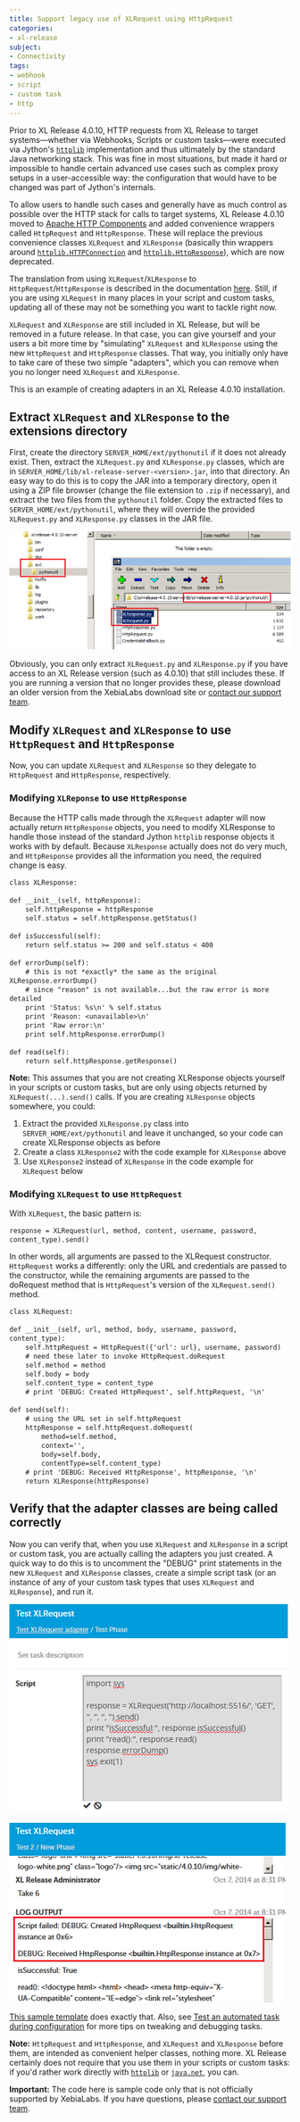 ```yaml
---
title: Support legacy use of XLRequest using HttpRequest
categories:
- xl-release
subject:
- Connectivity
tags:
- webhook
- script
- custom task
- http
---
```


Prior to XL Release 4.0.10, HTTP requests from XL Release to target systems—whether via Webhooks, Scripts or custom tasks—were executed via Jython's [`httplib`](http://www.jython.org/docs/library/httplib.html) implementation and thus ultimately by the standard Java networking stack. This was fine in most situations, but made it hard or impossible to handle certain advanced use cases such as complex proxy setups in a user-accessible way: the configuration that would have to be changed was part of Jython's internals.

To allow users to handle such cases and generally have as much control as possible over the HTTP stack for calls to target systems, XL Release 4.0.10 moved to [Apache HTTP Components](https://hc.apache.org/) and added convenience wrappers called `HttpRequest` and `HttpResponse`. These will replace the previous convenience classes `XLRequest` and `XLResponse` (basically thin wrappers around [`httplib.HTTPConnection`](http://www.jython.org/docs/library/httplib.html#httpconnection-objects) and [`httplib.HttpResponse`](http://www.jython.org/docs/library/httplib.html#httpconnection-objects)), which are now deprecated.

The translation from using `XLRequest`/`XLResponse` to `HttpRequest`/`HttpResponse` is described in the documentation [here](/xl-release/4.5.x/upgrademanual.html#updating-calls-to-xlrequest). Still, if you are using `XLRequest` in many places in your script and custom tasks, updating all of these may not be something you want to tackle right now.

`XLRequest` and `XLResponse` are still included in XL Release, but will be removed in a future release. In that case, you can give yourself and your users a bit more time by "simulating" `XLRequest` and `XLResponse` using the new `HttpRequest` and `HttpResponse` classes. That way, you initially only have to take care of these two simple "adapters", which you can remove when you no longer need `XLRequest` and `XLResponse`.

This is an example of creating adapters in an XL Release 4.0.10 installation.

## Extract `XLRequest` and `XLResponse` to the extensions directory

First, create the directory `SERVER_HOME/ext/pythonutil` if it does not already exist. Then, extract the `XLRequest.py` and `XLResponse.py` classes, which are in `SERVER_HOME/lib/xl-release-server-<version>.jar`, into that directory. An easy way to do this is to copy the JAR into a temporary directory, open it using a ZIP file browser (change the file extension to `.zip` if necessary), and extract the two files from the `pythonutil` folder. Copy the extracted files to `SERVER_HOME/ext/pythonutil`, where they will override the provided `XLRequest.py` and `XLResponse.py` classes in the JAR file.

![Extract XLRequest.py and XLResponse.py](../images/extract-xlreq-xlresp.png)

Obviously, you can only extract `XLRequest.py` and `XLResponse.py` if you have access to an XL Release version (such as 4.0.10) that still includes these. If you are running a version that no longer provides these, please download an older version from the XebiaLabs download site or [contact our support team](https://support.xebialabs.com/).

## Modify `XLRequest` and `XLResponse` to use `HttpRequest` and `HttpResponse`

Now, you can update `XLRequest` and `XLResponse` so they delegate to `HttpRequest` and `HttpResponse`, respectively.

### Modifying `XLReponse` to use `HttpResponse`

Because the HTTP calls made through the `XLRequest` adapter will now actually return `HttpResponse` objects, you need to modify XLResponse to handle those instead of the standard Jython `httplib` response objects it works with by default. Because `XLResponse` actually does not do very much, and `HttpResponse` provides all the information you need, the required change is easy.

    class XLResponse:

    def __init__(self, httpResponse):
        self.httpResponse = httpResponse
        self.status = self.httpResponse.getStatus()

    def isSuccessful(self):
        return self.status >= 200 and self.status < 400

    def errorDump(self):
        # this is not *exactly* the same as the original XLResponse.errorDump()
        # since "reason" is not available...but the raw error is more detailed
        print 'Status: %s\n' % self.status
        print 'Reason: <unavailable>\n'
        print 'Raw error:\n'
        print self.httpResponse.errorDump()

    def read(self):
        return self.httpResponse.getResponse()

**Note:** This assumes that you are not creating XLResponse objects yourself in your scripts or custom tasks, but are only using objects returned by `XLRequest(...).send()` calls. If you are creating `XLResponse` objects somewhere, you could:

1. Extract the provided `XLResponse.py` class into `SERVER_HOME/ext/pythonutil` and leave it unchanged, so your code can create XLResponse objects as before
1. Create a class `XLResponse2` with the code example for `XLResponse` above
1. Use `XLResponse2` instead of `XLResponse` in the code example for `XLRequest` below

### Modifying `XLRequest` to use `HttpRequest`

With `XLRequest`, the basic pattern is:

    response = XLRequest(url, method, content, username, password, content_type).send()

In other words, all arguments are passed to the XLRequest constructor. `HttpRequest` works a differently: only the URL and credentials are passed to the constructor, while the remaining arguments are passed to the doRequest method that is `HttpRequest`'s version of the `XLRequest.send()` method.

    class XLRequest:

    def __init__(self, url, method, body, username, password, content_type):
        self.httpRequest = HttpRequest({'url': url}, username, password)
        # need these later to invoke HttpRequest.doRequest
        self.method = method
        self.body = body
        self.content_type = content_type
        # print 'DEBUG: Created HttpRequest', self.httpRequest, '\n'

    def send(self):
        # using the URL set in self.httpRequest
        httpResponse = self.httpRequest.doRequest(
            method=self.method,
            context='',
            body=self.body,
            contentType=self.content_type)
        # print 'DEBUG: Received HttpResponse', httpResponse, '\n'
        return XLResponse(httpResponse)

## Verify that the adapter classes are being called correctly

Now you can verify that, when you use `XLRequest` and `XLResponse` in a script or custom task, you are actually calling the adapters you just created. A quick way to do this is to uncomment the "DEBUG" print statements in the new `XLRequest` and `XLResponse` classes, create a simple script task (or an instance of any of your custom task types that uses `XLRequest` and `XLResponse`), and run it.

![Test script](../images/test-xlrequest-script-task.png)

![Test script output](../images/test-xlrequest-output.png)

[This sample template](sample-scripts/Test_XLRequest_adapter-template.xlr) does exactly that. Also, see [Test an automated task during configuration](/xl-release/how-to/test-an-automated-task-during-configuration.html) for more tips on tweaking and debugging tasks.

**Note:** `HttpRequest` and `HttpResponse`, and `XLRequest` and `XLResponse` before them, are intended as convenient helper classes, nothing more. XL Release certainly does not require that you use them in your scripts or custom tasks: if you'd rather work directly with [`httplib`](http://www.jython.org/docs/library/httplib.html) or [`java.net`](http://docs.oracle.com/javase/tutorial/networking/), you can.

**Important:** The code here is sample code only that is not officially supported by XebiaLabs. If you have questions, please [contact our support team](https://support.xebialabs.com/).
